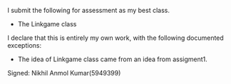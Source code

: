 I submit the following for assessment as my best class.

* The Linkgame class

I declare that this is entirely my own work, with the following documented exceptions:

* The idea of Linkgame class came from an idea from assigment1.


Signed: Nikhil Anmol Kumar(5949399)
